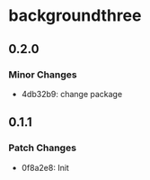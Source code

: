 # backgroundthree

## 0.2.0

### Minor Changes

- 4db32b9: change package

## 0.1.1

### Patch Changes

- 0f8a2e8: Init
